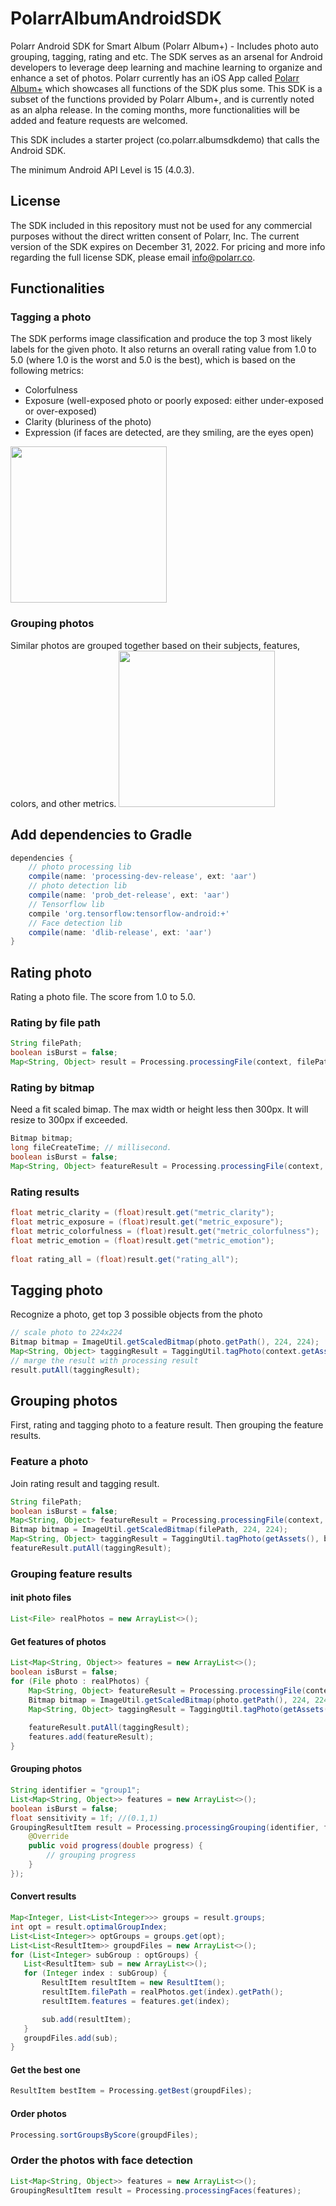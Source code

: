 # PolarrAlbumAndroidSDK
Polarr Android SDK for Smart Album (Polarr Album+) - Includes photo auto grouping, tagging, rating and etc. The SDK serves as an arsenal for Android developers to leverage deep learning and machine learning to organize and enhance a set of photos. Polarr currently has an iOS App called [Polarr Album+](https://itunes.apple.com/us/app/polarr-album/id1261219573?mt=8) which showcases all functions of the SDK plus some. This SDK is a subset of the functions provided by Polarr Album+, and is currently noted as an alpha release. In the coming months, more functionalities will be added and feature requests are welcomed.

This SDK includes a starter project (co.polarr.albumsdkdemo) that calls the Android SDK.

The minimum Android API Level is 15 (4.0.3).

## License
The SDK included in this repository must not be used for any commercial purposes without the direct written consent of Polarr, Inc. The current version of the SDK expires on December 31, 2022. For pricing and more info regarding the full license SDK, please email [info@polarr.co](mailto:info@polarr.co).

## Functionalities
### Tagging a photo
The SDK performs image classification and produce the top 3 most likely labels for the given photo. It also returns an overall rating value from 1.0 to 5.0 (where 1.0 is the worst and 5.0 is the best), which is based on the following metrics:
- Colorfulness
- Exposure (well-exposed photo or poorly exposed: either under-exposed or over-exposed)
- Clarity (bluriness of the photo)
- Expression (if faces are detected, are they smiling, are the eyes open)

<img src="https://user-images.githubusercontent.com/5923363/32823120-64b4fc4a-c9a1-11e7-96c8-25514ac92979.png" width="250">


### Grouping photos
Similar photos are grouped together based on their subjects, features, colors, and other metrics.
<img src="https://user-images.githubusercontent.com/5923363/32823142-81f5a192-c9a1-11e7-9c72-89a113aaaa62.png" width="250">

## Add dependencies to Gradle
```groovy
dependencies {
    // photo processing lib
    compile(name: 'processing-dev-release', ext: 'aar')
    // photo detection lib
    compile(name: 'prob_det-release', ext: 'aar')
    // Tensorflow lib
    compile 'org.tensorflow:tensorflow-android:+'
    // Face detection lib
    compile(name: 'dlib-release', ext: 'aar')
}
```

## Rating photo
Rating a photo file. The score from 1.0 to 5.0.
### Rating by file path
```java
String filePath;
boolean isBurst = false;
Map<String, Object> result = Processing.processingFile(context, filePath, isBurst);
```
### Rating by bitmap
Need a fit scaled bimap. The max width or height less then 300px. It will resize to 300px if exceeded.
```java
Bitmap bitmap;
long fileCreateTime; // millisecond.
boolean isBurst = false;
Map<String, Object> featureResult = Processing.processingFile(context, bitmap,  fileCreateTime, isBurst);
```
### Rating results
```java
float metric_clarity = (float)result.get("metric_clarity");
float metric_exposure = (float)result.get("metric_exposure");
float metric_colorfulness = (float)result.get("metric_colorfulness");
float metric_emotion = (float)result.get("metric_emotion");
  
float rating_all = (float)result.get("rating_all");
```

## Tagging photo
Recognize a photo, get top 3 possible objects from the photo
```java
// scale photo to 224x224
Bitmap bitmap = ImageUtil.getScaledBitmap(photo.getPath(), 224, 224);
Map<String, Object> taggingResult = TaggingUtil.tagPhoto(context.getAssets(), bitmap);
// marge the result with processing result
result.putAll(taggingResult);
```

## Grouping photos
First, rating and tagging photo to a feature result. Then grouping the feature results.
### Feature a photo
Join rating result and tagging result.
```java
String filePath;
boolean isBurst = false;
Map<String, Object> featureResult = Processing.processingFile(context, filePath. isBurst);
Bitmap bitmap = ImageUtil.getScaledBitmap(filePath, 224, 224);
Map<String, Object> taggingResult = TaggingUtil.tagPhoto(getAssets(), bitmap);
featureResult.putAll(taggingResult);
```
### Grouping feature results
#### init photo files
```java
List<File> realPhotos = new ArrayList<>();
```
#### Get features of photos
```java
List<Map<String, Object>> features = new ArrayList<>();
boolean isBurst = false;
for (File photo : realPhotos) {
    Map<String, Object> featureResult = Processing.processingFile(context, photo.getPath(). isBurst);
    Bitmap bitmap = ImageUtil.getScaledBitmap(photo.getPath(), 224, 224);
    Map<String, Object> taggingResult = TaggingUtil.tagPhoto(getAssets(), bitmap);
    
    featureResult.putAll(taggingResult);
    features.add(featureResult);
}
```
#### Grouping photos
```java
String identifier = "group1";
List<Map<String, Object>> features = new ArrayList<>();
boolean isBurst = false;
float sensitivity = 1f; //(0.1,1)
GroupingResultItem result = Processing.processingGrouping(identifier, features, isBurst, sensitivity, new POGenerateHClusterCallbackFunction() {
    @Override
    public void progress(double progress) {
        // grouping progress
    }
});
 ```
 #### Convert results
  ```java
 Map<Integer, List<List<Integer>>> groups = result.groups;
 int opt = result.optimalGroupIndex;
 List<List<Integer>> optGroups = groups.get(opt);
 List<List<ResultItem>> groupdFiles = new ArrayList<>();
 for (List<Integer> subGroup : optGroups) {
     List<ResultItem> sub = new ArrayList<>();
     for (Integer index : subGroup) {
         ResultItem resultItem = new ResultItem();
         resultItem.filePath = realPhotos.get(index).getPath();
         resultItem.features = features.get(index);
 
         sub.add(resultItem);
     }
     groupdFiles.add(sub);
 }
 ```
#### Get the best one
```java
ResultItem bestItem = Processing.getBest(groupdFiles);
```
#### Order photos
```java
Processing.sortGroupsByScore(groupdFiles);
```
### Order the photos with face detection
```java
List<Map<String, Object>> features = new ArrayList<>();
GroupingResultItem result = Processing.processingFaces(features);
```
